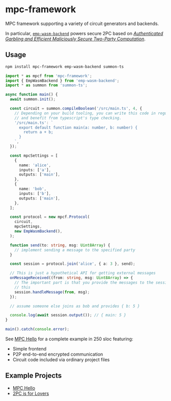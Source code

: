 # mpc-framework

MPC framework supporting a variety of circuit generators and backends.

In particular, [`emp-wasm-backend`](https://github.com/voltrevo/emp-wasm-backend) powers secure 2PC based on [*Authenticated Garbling and Efficient Maliciously Secure Two-Party Computation*](https://eprint.iacr.org/2017/030.pdf).

## Usage

```sh
npm install mpc-framework emp-wasm-backend summon-ts
```

```ts
import * as mpcf from 'mpc-framework';
import { EmpWasmBackend } from 'emp-wasm-backend';
import * as summon from 'summon-ts';

async function main() {
  await summon.init();

  const circuit = summon.compileBoolean('/src/main.ts', 4, {
    // Depending on your build tooling, you can write this code in regular files
    // and benefit from typescript's type checking.
    '/src/main.ts': `
      export default function main(a: number, b: number) {
        return a + b;
      }
    `,
  });

  const mpcSettings = [
    {
      name: 'alice',
      inputs: ['a'],
      outputs: ['main'],
    },
    {
      name: 'bob',
      inputs: ['b'],
      outputs: ['main'],
    },
  ];

  const protocol = new mpcf.Protocol(
    circuit,
    mpcSettings,
    new EmpWasmBackend(),
  );

  function send(to: string, msg: Uint8Array) {
    // implement sending a message to the specified party
  }

  const session = protocol.join('alice', { a: 3 }, send);

  // This is just a hypothetical API for getting external messages
  onMessageReceived((from: string, msg: Uint8Array) => {
    // The important part is that you provide the messages to the session like
    // this
    session.handleMessage(from, msg);
  });

  // assume someone else joins as bob and provides { b: 5 }

  console.log(await session.output()); // { main: 5 }
}

main().catch(console.error);
```

See [MPC Hello](https://voltrevo.github.io/mpc-hello/) for a complete
example in 250 sloc featuring:
- Simple frontend
- P2P end-to-end encrypted communication
- Circuit code included via ordinary project files

## Example Projects

- [MPC Hello](https://voltrevo.github.io/mpc-hello/)
- [2PC is for Lovers](https://voltrevo.github.io/2pc-is-for-lovers/)
